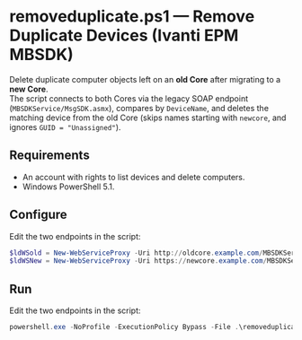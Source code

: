 # removeduplicate.ps1 — Remove Duplicate Devices (Ivanti EPM MBSDK)

Delete duplicate computer objects left on an **old Core** after migrating to a **new Core**.  
The script connects to both Cores via the legacy SOAP endpoint (`MBSDKService/MsgSDK.asmx`), compares by `DeviceName`, and deletes the matching device from the old Core (skips names starting with `newcore`, and ignores `GUID = "Unassigned"`).

## Requirements
- An account with rights to list devices and delete computers.
- Windows PowerShell 5.1.

## Configure
Edit the two endpoints in the script:
```powershell
$ldWSold = New-WebServiceProxy -Uri http://oldcore.example.com/MBSDKService/MsgSDK.asmx  -Credential $mycreds
$ldWSNew = New-WebServiceProxy -Uri https://newcore.example.com/MBSDKService/MsgSDK.asmx -Credential $mycreds
```

## Run
Edit the two endpoints in the script:
```powershell
powershell.exe -NoProfile -ExecutionPolicy Bypass -File .\removeduplicate.ps1
```